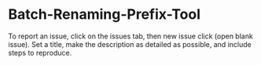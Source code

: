 # Batch-Renaming-Prefix-Tool
To report an issue, click on the issues tab, then new issue click (open blank issue). Set a title, make the description as detailed as possible, and include steps to reproduce.
